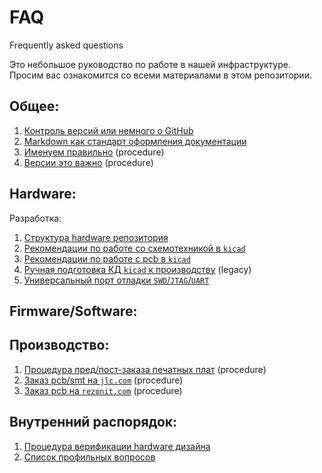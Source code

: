 # FAQ

Frequently asked questions

Это небольшое руководство по работе в нашей инфраструктуре.
Просим вас ознакомится со всеми материалами в этом репозитории.

## Общее:

1. [Контроль версий или немного о GitHub](./general_github_base.md)
1. [Markdown как стандарт оформления документации](./general_markdown_guide.md)
1. [Именуем правильно](./general_naming_guid.md) (procedure)
1. [Версии это важно](./general_version_guid.md) (procedure)

## Hardware:

Разработка:

1. [Структура hardware репозитория](./hardware_repository_structure.md)
1. [Рекомендации по работе со схемотехникой в `kicad`](./hardware_kicad_schematic.md)
1. [Рекомендации по работе с pcb в `kicad`](./hardware_kicad_pcb.md)
1. [Ручная подготовка КД `kicad` к производству](./hardware_kicad_production.md) (legacy)
1. [Универсальный порт отладки `SWD`/`JTAG`/`UART`](./hardware_debugger.md)

## Firmware/Software:

## Производство:

1. [Процедура пред/пост-заказа печатных плат](./order_pre-post.md) (procedure)
1. [Заказ pcb/smt на `jlc.com`](./order_pcb-smt_jlccom.md) (procedure)
1. [Заказ pcb на `rezonit.com`](./order_pcb_rezonit.md) (procedure)

## Внутренний распорядок:

1. [Процедура верификации hardware дизайна](./regulations_hardware_verification.md)
1. [Список профильных вопросов](./regulations_profile_questions.md)
